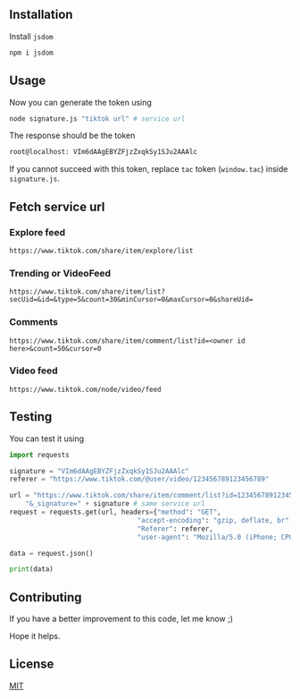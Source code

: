 ## Installation

Install `jsdom`

```bash
npm i jsdom
```

## Usage

Now you can generate the token using

```bash
node signature.js "tiktok url" # service url
```
The response should be the token

```sh
root@localhost: VIm6dAAgEBYZFjzZxqkSy1SJu2AAAlc
```

If you cannot succeed with this token, replace `tac` token (`window.tac`) inside `signature.js`.

## Fetch service url

### Explore feed
```
https://www.tiktok.com/share/item/explore/list
```
### Trending or VideoFeed
```
https://www.tiktok.com/share/item/list?secUid=&id=&type=5&count=30&minCursor=0&maxCursor=0&shareUid=
```
### Comments
```
https://www.tiktok.com/share/item/comment/list?id=<owner id here>&count=50&cursor=0
```
### Video feed
```
https://www.tiktok.com/node/video/feed
```


## Testing

You can test it using

```python
import requests

signature = "VIm6dAAgEBYZFjzZxqkSy1SJu2AAAlc"
referer = "https://www.tiktok.com/@user/video/123456789123456789" 

url = "https://www.tiktok.com/share/item/comment/list?id=123456789123456789&count=48&cursor=0" + \
    "&_signature=" + signature # same service url
request = requests.get(url, headers={"method": "GET",
                                "accept-encoding": "gzip, deflate, br",
                                "Referer": referer,
                                "user-agent": "Mozilla/5.0 (iPhone; CPU iPhone OS 11_0 like Mac OS X) AppleWebKit/604.1.38 (KHTML, like Gecko) Version/11.0 Mobile/15A372 Safari/604.1"})

data = request.json()

print(data)
```

## Contributing


If you have a better improvement to this code, let me know ;)

Hope it helps.

## License
[MIT](https://choosealicense.com/licenses/mit/)
